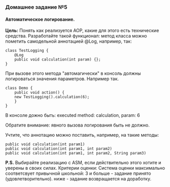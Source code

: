 ### Домашнее задание №5

#### Автоматическое логирование.
__Цель:__ Понять как реализуется AOP, какие для этого есть технические средства.
Разработайте такой функционал:
метод класса можно пометить самодельной аннотацией @Log, например, так:

```
class TestLogging {
    @Log
    public void calculation(int param) {};
}
```

При вызове этого метода "автомагически" в консоль должны логироваться значения параметров.
Например так.

```
class Demo {
    public void action() {
    new TestLogging().calculation(6);
    }
}
```

В консоле дожно быть:
executed method: calculation, param: 6

Обратите внимание: явного вызова логирования быть не должно.

Учтите, что аннотацию можно поставить, например, на такие методы:
```
public void calculation(int param1)
public void calculation(int param1, int param2)
public void calculation(int param1, int param2, String param3)
```


__P.S.__
Выбирайте реализацию с ASM, если действительно этого хотите и уверены в своих силах.
Критерии оценки: Система оценки максимально соответсвует привычной школьной:
3 и больше - задание принято (удовлетворительно).
ниже - задание возвращается на доработку.